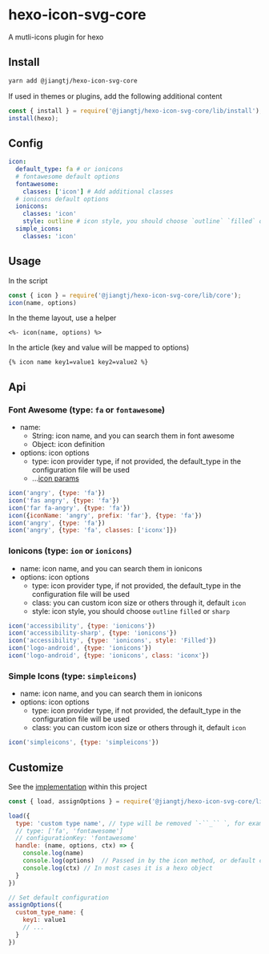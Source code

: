 # hexo-icon-svg-core

A mutli-icons plugin for hexo

## Install

```bash
yarn add @jiangtj/hexo-icon-svg-core
```

If used in themes or plugins, add the following additional content

```js
const { install } = require('@jiangtj/hexo-icon-svg-core/lib/install');
install(hexo);
```

## Config

```yml
icon:
  default_type: fa # or ionicons
  # fontawesome default options
  fontawesome:
    classes: ['icon'] # Add additional classes
  # ionicons default options
  ionicons:
    classes: 'icon'
    style: outline # icon style, you should choose `outline` `filled` or `sharp`
  simple_icons:
    classes: 'icon'
```

## Usage

In the script

```js
const { icon } = require('@jiangtj/hexo-icon-svg-core/lib/core');
icon(name, options)
```

In the theme layout, use a helper

```ejs
<%- icon(name, options) %>
```

In the article (key and value will be mapped to options)

```njk
{% icon name key1=value1 key2=value2 %}
```

## Api

### Font Awesome (type: `fa` or `fontawesome`)

- name:
  - String: icon name, and you can search them in font awesome
  - Object: icon definition
- options: icon options
  - type: icon provider type, if not provided, the default_type in the configuration file will be used
  - ...[icon params](https://fontawesome.com/v5.15/how-to-use/javascript-api/methods/icon)

```js
icon('angry', {type: 'fa'})
icon('fas angry', {type: 'fa'})
icon('far fa-angry', {type: 'fa'})
icon({iconName: 'angry', prefix: 'far'}, {type: 'fa'})
icon('angry', {type: 'fa'})
icon('angry', {type: 'fa', classes: ['iconx']})
```

### Ionicons (type: `ion` or `ionicons`)
- name: icon name, and you can search them in ionicons
- options: icon options
  - type: icon provider type, if not provided, the default_type in the configuration file will be used
  - class: you can custom icon size or others through it, default `icon`
  - style: icon style, you should choose `outline` `filled` or `sharp`

```js
icon('accessibility', {type: 'ionicons'})
icon('accessibility-sharp', {type: 'ionicons'})
icon('accessibility', {type: 'ionicons', style: 'Filled'})
icon('logo-android', {type: 'ionicons'})
icon('logo-android', {type: 'ionicons', class: 'iconx'})
```

### Simple Icons (type: `simpleicons`)
- name: icon name, and you can search them in ionicons
- options: icon options
  - type: icon provider type, if not provided, the default_type in the configuration file will be used
  - class: you can custom icon size or others through it, default `icon`

```js
icon('simpleicons', {type: 'simpleicons'})
```

## Customize

See the [implementation](https://github.com/jiangtj-lab/hexo-icon-svg-core/tree/master/lib/icons) within this project

```js
const { load, assignOptions } = require('@jiangtj/hexo-icon-svg-core/lib/core');

load({
  type: 'custom type name', // type will be removed `-``_`` `, for example, this example is the same as `customtypename`
  // type: ['fa', 'fontawesome']
  // configurationKey: 'fontawesome'
  handle: (name, options, ctx) => {
    console.log(name)
    console.log(options)  // Passed in by the icon method, or default configuration
    console.log(ctx) // In most cases it is a hexo object
  }
})

// Set default configuration
assignOptions({
  custom_type_name: {
    key1: value1
    // ...
  }
})
```


